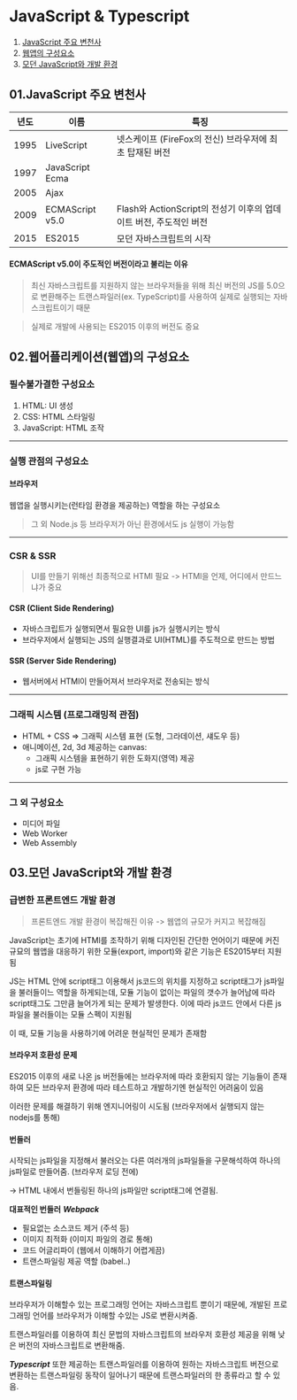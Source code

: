 # JavaScript & Typescript

01. [JavaScript 주요 변천사](#01javascript-주요-변천사)
02. [웹앱의 구성요소](#02웹어플리케이션웹앱의-구성요소)
03. [모던 JavaScript와 개발 환경](#03모던-javascript와-개발-환경)


## 01.JavaScript 주요 변천사

년도|이름|특징
---|---|---
1995|LiveScript| 넷스케이프 (FireFox의 전신) 브라우저에 최초 탑재된 버전
1997|JavaScript Ecma|
2005|Ajax
2009|ECMAScript v5.0|Flash와 ActionScript의 전성기 이후의 업데이트 버전, 주도적인 버전
2015|ES2015|모던 자바스크립트의 시작

#### ECMAScript v5.0이 주도적인 버전이라고 불리는 이유
> 최신 자바스크립트를 지원하지 않는 브라우저들을 위해 최신 버전의 JS를 5.0으로 변환해주는 트랜스파일러(ex. TypeScript)를 사용하여 실제로 실행되는 자바스크립트이기 때문

> 실제로 개발에 사용되는 ES2015 이후의 버전도 중요 

## 02.웹어플리케이션(웹앱)의 구성요소

### 필수불가결한 구성요소
1. HTML: UI 생성
2. CSS: HTML 스타일링
3. JavaScript: HTML 조작

* * * 
### 실행 관점의 구성요소
#### 브라우저
웹앱을 실행시키는(런타임 환경을 제공하는) 역할을 하는 구성요소
> 그 외 Node.js 등 브라우저가 아닌 환경에서도 js 실행이 가능함
* * *
### CSR & SSR
> UI를 만들기 위해선 최종적으로 HTMl 필요
-> HTMl을 언제, 어디에서 만드느냐가 중요

#### CSR (Client Side Rendering)
- 자바스크립트가 실행되면서 필요한 UI를 js가 실행시키는 방식
- 브라우저에서 실행되는 JS의 실행결과로 UI(HTML)를 주도적으로 만드는 방법

#### SSR (Server Side Rendering)
- 웹서버에서 HTMl이 만들어져서 브라우저로 전송되는 방식

* * *
### 그래픽 시스템 (프로그래밍적 관점)
- HTML + CSS => 그래픽 시스템 표현 (도형, 그라데이션, 섀도우 등)
- 애니메이션, 2d, 3d 제공하는 canvas: 
  - 그래픽 시스템을 표현하기 위한 도화지(영역) 제공
  - js로 구현 가능

* * *
### 그 외 구성요소
- 미디어 파일
- Web Worker
- Web Assembly


## 03.모던 JavaScript와 개발 환경

### 급변한 프론트엔드 개발 환경

> 프론트엔드 개발 환경이 복잡해진 이유
-> 웹앱의 규모가 커지고 복잡해짐

JavaScript는 초기에 HTMl를 조작하기 위해 디자인된 간단한 언어이기 때문에 커진 규묘의 웹앱을 대응하기 위한 모듈(export, import)와 같은 기능은 ES2015부터 지원됨

JS는 HTML 안에 script태그 이용해서 js코드의 위치를 지정하고 script태그가 js파일을 불러들이느 역할을 하게되는데, 모듈 기능이 없이는 파일의 갯수가 늘어남에 따라 script태그도 그만큼 늘어가게 되는 문제가 발생한다. 이에 따라 js코드 안에서 다른 js 파일을 불러들이는 모듈 스펙이 지원됨

이 때, 모듈 기능을 사용하기에 어려운 현실적인 문제가 존재함

#### 브라우저 호환성 문제
ES2015 이후의 새로 나온 js 버전들에는 브라우저에 따라 호환되지 않는 기능들이 존재하여 모든 브라우저 환경에 따라 테스트하고 개발하기엔 현실적인 어려움이 있음

이러한 문제를 해결하기 위해 엔지니어링이 시도됨 (브라우저에서 실행되지 않는 nodejs를 통해)

#### 번들러
시작되는 js파일을 지정해서 불러오는 다른 여러개의 js파일들을 구문해석하여 하나의 js파일로 만들어줌.
(브라우저 로딩 전에)

-> HTML 내에서 번들링된 하나의 js파일만 script태그에 연결됨.

**대표적인 번들러**
***Webpack***
  - 필요없는 소스코드 제거 (주석 등)
  - 이미지 최적화 (이미지 파일의 경로 통해)
  - 코드 어글리파이 (웹에서 이해하기 어렵게끔)
  - 트랜스파일링 제공 역할 (babel..)

#### 트랜스파일링
브라우저가 이해할수 있는 프로그래밍 언어는 자바스크립트 뿐이기 때문에,
개발된 프로그래밍 언어를 브라우저가 이해할 수있는 JS로 변환시켜줌.

트랜스파일러를 이용하여 최신 문법의 자바스크립트의 브라우저 호환성 제공을 위해 낮은 버전의 자바스크립트로 변환해줌.

***Typescript*** 또한 제공하는 트랜스파일러를 이용하여 원하는 자바스크립트 버전으로 변환하는 트랜스파일링 동작이 일어나기 때문에 트랜스파일러의 한 종류라고 할 수 있음.

